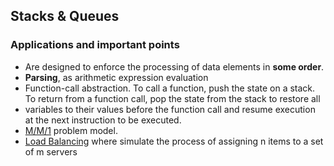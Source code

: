 ## **Stacks & Queues**

### Applications and important points
- Are designed to enforce the processing of data elements in **some order**.
- **Parsing**, as arithmetic expression evaluation
- Function-call abstraction. To call a function, push the state on a stack. To return from a function call, pop the state from the stack to restore all 
- variables to their values before the function call and resume execution at the next instruction to be executed.
- [M/M/1](https://introcs.cs.princeton.edu/java/43stack/MM1Queue.java.html) problem model.
- [Load Balancing](https://introcs.cs.princeton.edu/java/43stack/LoadBalance.java.html) where simulate the process of assigning n items to a set of m servers
